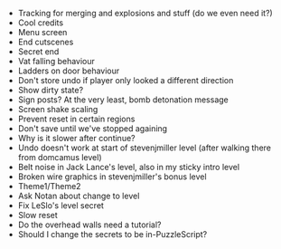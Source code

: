 - Tracking for merging and explosions and stuff (do we even need it?)
- Cool credits
- Menu screen
- End cutscenes
- Secret end
- Vat falling behaviour
- Ladders on door behaviour
- Don't store undo if player only looked a different direction
- Show dirty state?
- Sign posts? At the very least, bomb detonation message
- Screen shake scaling
- Prevent reset in certain regions
- Don't save until we've stopped againing
- Why is it slower after continue?
- Undo doesn't work at start of stevenjmiller level (after walking there from domcamus level)
- Belt noise in Jack Lance's level, also in my sticky intro level
- Broken wire graphics in stevenjmiller's bonus level
- Theme1/Theme2
- Ask Notan about change to level
- Fix LeSlo's level secret
- Slow reset
- Do the overhead walls need a tutorial?
- Should I change the secrets to be in-PuzzleScript?
